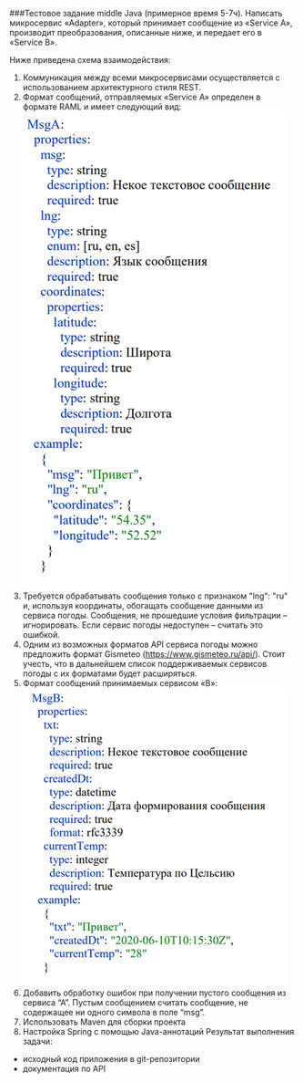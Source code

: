 ###Тестовое задание middle Java (примерное время 5-7ч).
Написать микросервис «Adapter», который принимает сообщение из «Service А», производит преобразования, описанные ниже, и передает его в «Service B». 

Ниже приведена схема взаимодействия:
1. Коммуникация между всеми микросервисами осуществляется с использованием архитектурного стиля REST. 
2. Формат сообщений, отправляемых «Service А» определен в формате RAML и имеет следующий вид:
![img.png](img.png)
3. Требуется обрабатывать сообщения только с признаком "lng": "ru" и, используя координаты, обогащать сообщение данными из сервиса погоды. Сообщения, не прошедшие условия фильтрации – игнорировать. Если сервис погоды недоступен – считать это ошибкой.
4. Одним из возможных форматов API сервиса погоды можно предложить формат Gismeteo (https://www.gismeteo.ru/api/). Стоит учесть, что в дальнейшем список поддерживаемых сервисов погоды с их форматами будет расширяться.
5. Формат сообщений принимаемых сервисом «В»:
![img_1.png](img_1.png)
6. Добавить обработку ошибок при получении пустого сообщения из сервиса “А”. Пустым сообщением считать сообщение, не содержащее ни одного символа в поле “msg”.
7. Использовать Maven для сборки проекта
8. Настройка Spring с помощью Java-аннотаций
Результат выполнения задачи:
- исходный код приложения в git-репозитории
- документация по API
